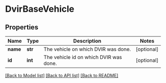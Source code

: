 # DvirBaseVehicle

## Properties
Name | Type | Description | Notes
------------ | ------------- | ------------- | -------------
**name** | **str** | The vehicle on which DVIR was done. | [optional] 
**id** | **int** | The vehicle id on which DVIR was done. | [optional] 

[[Back to Model list]](../README.md#documentation-for-models) [[Back to API list]](../README.md#documentation-for-api-endpoints) [[Back to README]](../README.md)


